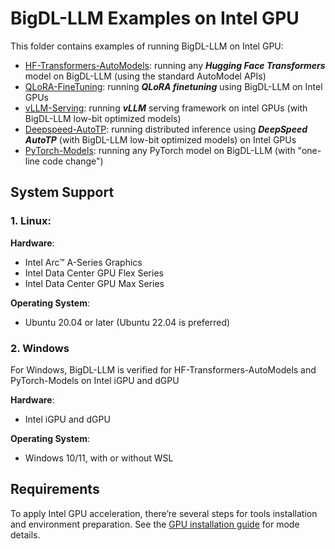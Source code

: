 # BigDL-LLM Examples on Intel GPU

This folder contains examples of running BigDL-LLM on Intel GPU:

- [HF-Transformers-AutoModels](HF-Transformers-AutoModels): running any ***Hugging Face Transformers*** model on BigDL-LLM (using the standard AutoModel APIs)
- [QLoRA-FineTuning](QLoRA-FineTuning): running ***QLoRA finetuning*** using BigDL-LLM on Intel GPUs
- [vLLM-Serving](vLLM-Serving): running ***vLLM*** serving framework on intel GPUs (with BigDL-LLM low-bit optimized models)
- [Deepspeed-AutoTP](Deepspeed-AutoTP): running distributed inference using ***DeepSpeed AutoTP*** (with BigDL-LLM low-bit optimized models) on Intel GPUs
- [PyTorch-Models](PyTorch-Models): running any PyTorch model on BigDL-LLM (with "one-line code change")


## System Support
### 1. Linux: 
**Hardware**:
- Intel Arc™ A-Series Graphics
- Intel Data Center GPU Flex Series
- Intel Data Center GPU Max Series

**Operating System**:
- Ubuntu 20.04 or later (Ubuntu 22.04 is preferred)

### 2. Windows
For Windows, BigDL-LLM is verified for HF-Transformers-AutoModels and PyTorch-Models on Intel iGPU and dGPU

**Hardware**:
- Intel iGPU and dGPU

**Operating System**:
- Windows 10/11, with or without WSL 

## Requirements
To apply Intel GPU acceleration, there’re several steps for tools installation and environment preparation. See the [GPU installation guide](https://bigdl.readthedocs.io/en/latest/doc/LLM/Overview/install_gpu.html) for mode details.